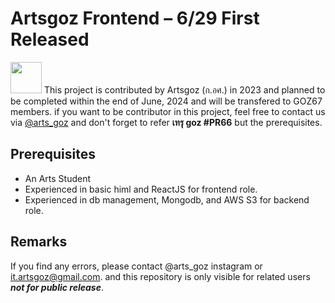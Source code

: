 # Artsgoz Frontend – 6/29 First Released

<img src="https://www.arts.chula.ac.th/goz/asset/icons/aw-nav.png" height='50px'/>
This project is contributed by Artsgoz (ก.อศ.) in 2023 and planned to be completed within the end of June, 2024 and will be transfered to GOZ67 members.
if you want to be contributor in this project, feel free to contact us via <a href="https://www.instagram.com/arts_goz" target="_blank">@arts_goz</a> and don't forget to refer <strong>เทรุ goz #PR66</strong> but the prerequisites.

## Prerequisites
- An Arts Student
- Experienced in basic himl and ReactJS for frontend role.
- Experienced in db management, Mongodb, and AWS S3 for backend role.


## Remarks
If you find any errors, please contact @arts_goz instagram or it.artsgoz@gmail.com.
and this repository is only visible for related users ***not for public release***.
